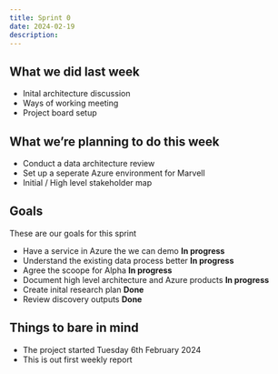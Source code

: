 ```yaml
---
title: Sprint 0
date: 2024-02-19
description:
---
```


## What we did last week

- Inital architecture discussion
- Ways of working meeting
- Project board setup

## What we’re planning to do this week

- Conduct a data architecture review
- Set up a seperate Azure environment for Marvell
- Initial / High level stakeholder map

## Goals

These are our goals for this sprint

- Have a service in Azure the we can demo <span class="badge bg-info">**In progress**</span>
- Understand the existing data process better <span class="badge bg-info">**In progress**</span>
- Agree the scoope for Alpha <span class="badge bg-info">**In progress**</span>
- Document high level architecture and Azure products <span class="badge bg-info">**In progress**</span>
- Create inital research plan <span class="badge bg-success">**Done**</span>
- Review discovery outputs <span class="badge bg-success">**Done**</span>

## Things to bare in mind

- The project started Tuesday 6th February 2024
- This is out first weekly report
